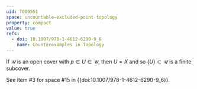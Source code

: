 ```yaml
---
uid: T000551
space: uncountable-excluded-point-topology
property: compact
value: true
refs:
  - doi: 10.1007/978-1-4612-6290-9_6
    name: Counterexamples in Topology
---
```

If $\mathcal{U}$ is an open cover with $p \in U \in \mathcal{U}$, then $U = X$ and so $\{U\} \subset \mathcal{U}$ is a finite subcover.

See item #3 for space #15 in {{doi:10.1007/978-1-4612-6290-9_6}}.
